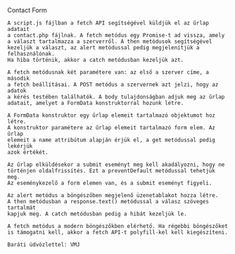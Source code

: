 Contact Form

    A script.js fájlban a fetch API segítségével küldjük el az űrlap adatait
    a contact.php fájlnak. A fetch metódus egy Promise-t ad vissza, amely
    a választ tartalmazza a szerverről. A then metódusok segítségével
    kezeljük a választ, az alert metódussal pedig megjelenítjük a felhasználónak.
    Ha hiba történik, akkor a catch metódusban kezeljük azt.

    A fetch metódusnak két paramétere van: az első a szerver címe, a második
    a fetch beállításai. A POST metódus a szervernek azt jelzi, hogy az adatok
    a kérés testében találhatók. A body tulajdonságban adjuk meg az űrlap
    adatait, amelyet a FormData konstruktorral hozunk létre.

    A FormData konstruktor egy űrlap elemeit tartalmazó objektumot hoz létre.
    A konstruktor paramétere az űrlap elemeit tartalmazó form elem. Az űrlap
    elemeit a name attribútum alapján érjük el, a get metódussal pedig lekérjük
    azok értékét.

    Az űrlap elküldésekor a submit eseményt meg kell akadályozni, hogy ne
    történjen oldalfrissítés. Ezt a preventDefault metódussal tehetjük meg.
    Az eseménykezelő a form elemen van, és a submit eseményt figyeli.

    Az alert metódus a böngészőben megjelenő üzenetablakot hozza létre.
    A then metódusban a response.text() metódussal a válasz szöveges tartalmát
    kapjuk meg. A catch metódusban pedig a hibát kezeljük le.

    A fetch metódus a modern böngészőkben elérhető. Ha régebbi böngészőket
    is támogatni kell, akkor a fetch API-t polyfill-kel kell kiegészíteni.

    Baráti üdvözlettel: VMJ

